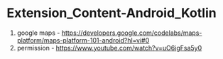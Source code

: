 # Extension_Content-Android_Kotlin
1. google maps - https://developers.google.com/codelabs/maps-platform/maps-platform-101-android?hl=vi#0
2. permission  - https://www.youtube.com/watch?v=uO6igFsa5y0